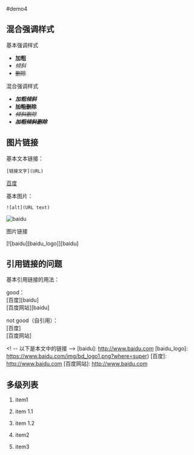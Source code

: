 #demo4

## 混合强调样式

基本强调样式

- **加粗**  
- *倾斜*  
- ~~删除~~  

混合强调样式  

- ***加粗倾斜***  
- **~~加粗删除~~**  
- ~~*倾斜删除*~~
- ~~***加粗倾斜删除***~~    

## 图片链接

基本文本链接：  

    [链接文字](URL)

[百度](http://www.baidu.com)

基本图片：

    ![alt](URL text)
    
![baidu](https://www.baidu.com/img/bd_logo1.png?where=super "百度网站")

图片链接

[![baidu][baidu_logo]][baidu]

## 引用链接的问题

基本引用链接的用法：  

good：  
[百度][baidu]  
[百度网站][baidu]

not good（自引用）：  
[百度]  
[百度网站]

<! -- 以下是本文中的链接 -->
[baidu]: http://www.baidu.com
[baidu_logo]: https://www.baidu.com/img/bd_logo1.png?where=super)
[百度]: http://www.baidu.com
[百度网站]: http://www.baidu.com

## 多级列表

1. item1
  1. item 1.1
  2. item 1.2
2. item2


3. item3